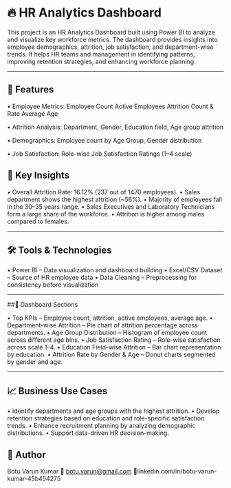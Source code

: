 # 🔥 HR Analytics Dashboard

This project is an HR Analytics Dashboard built using Power BI to analyze and visualize key workforce metrics. The dashboard provides insights into employee demographics, attrition, job satisfaction, and department-wise trends. It helps HR teams and management in identifying patterns, improving retention strategies, and enhancing workforce planning.

---

## 🚀 Features

•	Employee Metrics: 
      Employee Count 
      Active Employees 
      Attrition Count & Rate 
      Average Age

•	Attrition Analysis: 
      Department, 
      Gender, 
      Education field, 
      Age group attrition

•	Demographics: 
      Employee count by Age Group, 
      Gender distribution

•	Job Satisfaction: 
      Role-wise Job Satisfaction Ratings (1–4 scale)


## 📌 Key Insights

•	Overall Attrition Rate: 16.12% (237 out of 1470 employees).
•	Sales department shows the highest attrition (~56%).
•	Majority of employees fall in the 30–35 years range.
•	Sales Executives and Laboratory Technicians form a large share of the workforce.
•	Attrition is higher among males compared to females.


---

## 🛠️ Tools & Technologies
•	Power BI – Data visualization and dashboard building
•	Excel/CSV Dataset – Source of HR employee data
•	Data Cleaning – Preprocessing for consistency before visualization


---

##📂 Dashboard Sections

•	Top KPIs – Employee count, attrition, active employees, average age.
•	Department-wise Attrition – Pie chart of attrition percentage across departments.
•	Age Group Distribution – Histogram of employee count across different age bins.
•	Job Satisfaction Rating – Role-wise satisfaction across scale 1–4.
•	Education Field-wise Attrition – Bar chart representation by education.
•	Attrition Rate by Gender & Age – Donut charts segmented by gender and age.


---

## 📈 Business Use Cases
•	Identify departments and age groups with the highest attrition.
•	Develop retention strategies based on education and role-specific satisfaction trends.
•	Enhance recruitment planning by analyzing demographic distributions.
•	Support data-driven HR decision-making.


## 👤 Author

Botu Varun Kumar
📧 botu.varun@gmail.com
🔗linkedin.com/in/botu-varun-kumar-45b454275
